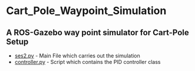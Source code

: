 # Cart_Pole_Waypoint_Simulation
## A ROS-Gazebo way point simulator for Cart-Pole Setup

- [ses2.py](https://github.com/Aravind-Adhith/Cart_Pole_Waypoint_Simulation/blob/main/invpend_experiment/invpend_control/scripts/ses_2.py) - Main File which carries out the simulation
- [controller.py](https://github.com/Aravind-Adhith/Cart_Pole_Waypoint_Simulation/blob/main/invpend_experiment/invpend_control/scripts/controller.py) - Script which contains the PID controller class
